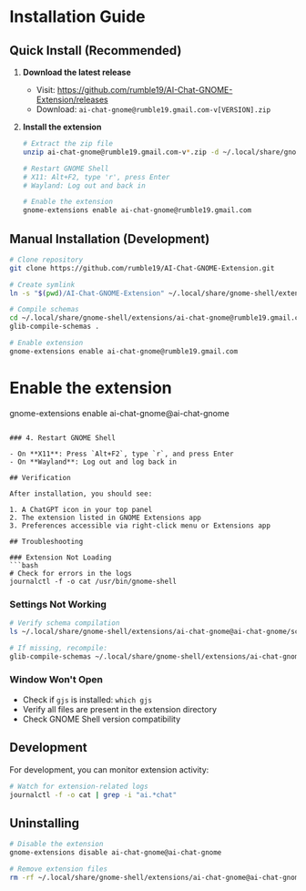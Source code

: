 # Installation Guide

## Quick Install (Recommended)

1. **Download the latest release**
   - Visit: https://github.com/rumble19/AI-Chat-GNOME-Extension/releases
   - Download: `ai-chat-gnome@rumble19.gmail.com-v[VERSION].zip`

2. **Install the extension**
   ```bash
   # Extract the zip file
   unzip ai-chat-gnome@rumble19.gmail.com-v*.zip -d ~/.local/share/gnome-shell/extensions/
   
   # Restart GNOME Shell
   # X11: Alt+F2, type 'r', press Enter
   # Wayland: Log out and back in
   
   # Enable the extension
   gnome-extensions enable ai-chat-gnome@rumble19.gmail.com
   ```

## Manual Installation (Development)

```bash
# Clone repository
git clone https://github.com/rumble19/AI-Chat-GNOME-Extension.git

# Create symlink
ln -s "$(pwd)/AI-Chat-GNOME-Extension" ~/.local/share/gnome-shell/extensions/ai-chat-gnome@rumble19.gmail.com

# Compile schemas
cd ~/.local/share/gnome-shell/extensions/ai-chat-gnome@rumble19.gmail.com/schemas
glib-compile-schemas .

# Enable extension
gnome-extensions enable ai-chat-gnome@rumble19.gmail.com
```
# Enable the extension
gnome-extensions enable ai-chat-gnome@ai-chat-gnome
```

### 4. Restart GNOME Shell

- On **X11**: Press `Alt+F2`, type `r`, and press Enter
- On **Wayland**: Log out and log back in

## Verification

After installation, you should see:

1. A ChatGPT icon in your top panel
2. The extension listed in GNOME Extensions app
3. Preferences accessible via right-click menu or Extensions app

## Troubleshooting

### Extension Not Loading
```bash
# Check for errors in the logs
journalctl -f -o cat /usr/bin/gnome-shell
```

### Settings Not Working
```bash
# Verify schema compilation
ls ~/.local/share/gnome-shell/extensions/ai-chat-gnome@ai-chat-gnome/schemas/gschemas.compiled

# If missing, recompile:
glib-compile-schemas ~/.local/share/gnome-shell/extensions/ai-chat-gnome@ai-chat-gnome/schemas/
```

### Window Won't Open
- Check if `gjs` is installed: `which gjs`
- Verify all files are present in the extension directory
- Check GNOME Shell version compatibility

## Development

For development, you can monitor extension activity:

```bash
# Watch for extension-related logs
journalctl -f -o cat | grep -i "ai.*chat"
```

## Uninstalling

```bash
# Disable the extension
gnome-extensions disable ai-chat-gnome@ai-chat-gnome

# Remove extension files
rm -rf ~/.local/share/gnome-shell/extensions/ai-chat-gnome@ai-chat-gnome
```